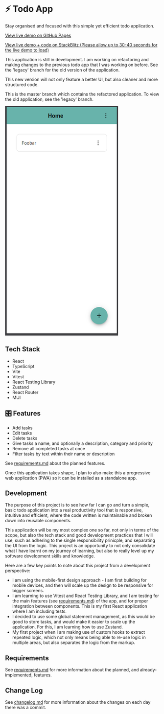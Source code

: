 # :zap: Todo App

Stay organised and focused with this simple yet efficient todo application.

[View live demo on GitHub Pages](https://sa9102.github.io/Todo-App/)

[View live demo + code on StackBlitz (Please allow up to 30-40 seconds for the live demo to load)](https://stackblitz.com/~/github.com/SA9102/Todo-App?initialPath=/Todo-App)

This application is still in development. I am working on refactoring and making changes to the previous todo app that I was working on before. See the 'legacy' branch for the old version of the application.

This new version will not only feature a better UI, but also cleaner and more structured code.

This is the master branch which contains the refactored application. To view the old application, see the 'legacy' branch.

![Tasks page with a task named 'Foobar'](image.png)

## Tech Stack

- React
- TypeScript
- Vite
- Vitest
- React Testing Library
- Zustand
- React Router
- MUI

## :control_knobs: Features

- Add tasks
- Edit tasks
- Delete tasks
- Give tasks a name, and optionally a description, category and priority
- Remove all completed tasks at once
- Filter tasks by text within their name or description

See [requirements.md](requirements.md) about the planned features.

Once this application takes shape, I plan to also make this a progressive web application (PWA) so it can be installed as a standalone app.

## Development

The purpose of this project is to see how far I can go and turn a simple, basic todo application into a real productivity tool that is responsive, intuitive and efficient, where the code written is maintainable and broken down into reusable components.

This application will be my most complex one so far, not only in terms of the scope, but also the tech stack and good development practices that I will use, such as adhering to the single responsibility prinicple, and separating the UI from the logic. This project is an opportunity to not only consolidate what I have learnt on my journey of learning, but also to really level up my software development skills and knowledge.

Here are a few key points to note about this project from a development perspective:

<!-- - I have been quite serious about the maintainability and reusability of the code. For this, I have written many custom hooks (something I haven't done before in any project) and higher order components (also something I haven't done before). I have taken care to extract reused logic into its own separate unit which can be extended and reused anytime.
- I have written some tests for each component. Instead of testing for every single detail, they just test the features. -->

- I am using the mobile-first design approach - I am first building for mobile devices, and then will scale up the design to be responsive for bigger screens.
- I am learning to use Vitest and React Testing Library, and I am testing for the main features (see [requirements.md](requirements.md)) of the app, and for proper integration between components. This is my first React application where I am including tests.
- I decided to use some global statement management, as this would be good to store tasks, and would make it easier to scale up the application. For this, I am learning how to use Zustand.
- My first project when I am making use of custom hooks to extract repeated logic, which not only means being able to re-use logic in multiple areas, but also separates the logic from the markup.

## Requirements

See [requirements.md](requirements.md) for more information about the planned, and already-implemented, features.

## Change Log

See [changelog.md](changelog.md) for more information about the changes on each day there was a commit.

<!-- # :zap: Todo App

Stay organised and focused with this simple yet efficient todo application.

This application is not yet complete and is currently being developed on.

[View the application here.](https://sa9102.github.io/Todo-App/)


## :control_knobs: Features

- Create todo items
- A todo item has a name and a priority. It can also optionally have further descriptions, and can also belong to a category
- Can edit todo items, check them off, and delete them
- Can filter items by text

Beware that this application is not yet responsive for smaller devices, though I plan to make it so.

## :bulb: How To Use

- To create a new todo item, click on the green 'NEW TODO' button.
- The name is mandatory, other fields are optional.
- Each todo item has a default priority of 'Low'. You can change it to 'Medium' or 'High'.
- Each todo item by default belongs to no category. You can select a category that it belongs to.
- You can create your own categories, and assign a specific colour to it.

---

- To right of each todo item is an 'EDIT' button and 'DELETE' button. Here, you can edit the specific details of a todo item, or delete one.
- To toggle a todo item between 'Completed' and 'Not Completed', click on the todo item.
- Each todo item has an arrow to the left of its name. You can click on it to expand or minimise the todo item, which will show or hide more details respectively.
- Each todo item has a priority circle to the right of its name. It will be green if the priority is 'Low', orange is 'Medium', and red if 'High'.
- You can click on the priority circle to quickly change the todo item's priority.
- If a todo item belongs to a category, its category name and colour will appear to the right of its priority circle.
- If you have at least one todo item marked as 'Completed', a red button will appear on the toolbar which will delete all completed todo items in one go.
  -- You can filter items by text using the textbox at the top. The text can be in the todo list's name, description, or both.

## :hammer_and_wrench: Upcoming Features

This project is currently in development. Here are a few features I plan to add:

- Order todo items by name, priority, category etc.
- Start and end date
- Or, start date with no end date (i.e. ongoing task)
- End date with no start date (i.e. a deadline)
- Responsiveness for smaller devices
- Have a todo item belong in multiple categories
- Connect to a database to permanently save data

## :desktop_computer: Tech Stack

- React
- TypeScript

I am fairly new to TypeScript, so usage of TypeScript is limited. I have used it to define the 'type' of a todo item, as well as the type of props for different components.

React context is used to allow todo items to access the functions that manipulate its own objects in state, avoiding prop drilling.

I use custom CSS variables to help maintain a consistent colour scheme in the application.

I have optimised the speed of the application by making use of useMemo wherever I can, to ensure that specific values (such as filtered todo items) are re-calculated only when they need to, and not everytime a single update is made to the DOM.

## :package: Dependencies

- [react-modal](https://www.npmjs.com/package/react-modal)

## :chart_with_upwards_trend: Update Log

### 16th December 2024

- You can now filter items by category

### 15th December 2024

- Added a new branch "frontend+backend" where I am working on the backend

### 12th December 2024

- Tidied up code and added comments
- The 'edit' and 'delete' buttons of a todo item now appear only when you hover over it

### 11th December 2024

- A button for removing all completed todo items in one go
- Assign colours to categories
- Have the category name and colour appear on each todo item
- Adjust the colour of the category name (black or white) based on the background color, for better contrast
- Filter items by text in both name and description

### 10th December 2024

- Quickly change a todo item's priority by clicking on the priority circle

### 9th December 2024

- Changed design, and added a few features:
  - Expand/minimise a task to show/hide its description
  - Priority circle next to task name, the colour depicting priority - green for low, orange for medium, red for high

### 7th November 2024

- Repository created and first commit.

## :warning: Known Issues

- Not yet responsive for tablet and mobile devices. -->
